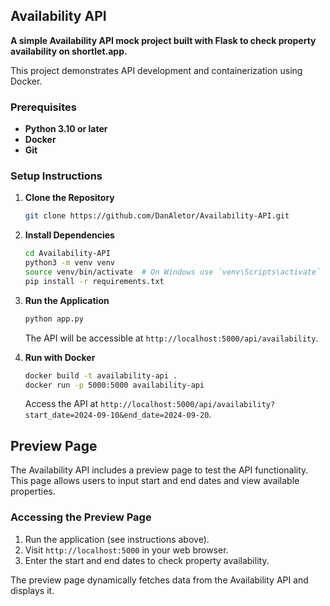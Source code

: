 ## Availability API

**A simple Availability API mock project built with Flask to check property availability on shortlet.app.**

This project demonstrates API development and containerization using Docker.

### Prerequisites

- **Python 3.10 or later**
- **Docker**
- **Git**

### Setup Instructions

1. **Clone the Repository**

   ```bash
   git clone https://github.com/DanAletor/Availability-API.git
   ```

2. **Install Dependencies**

   ```bash
   cd Availability-API
   python3 -m venv venv
   source venv/bin/activate  # On Windows use `venv\Scripts\activate`
   pip install -r requirements.txt
   ```

3. **Run the Application**

   ```bash
   python app.py
   ```

   The API will be accessible at `http://localhost:5000/api/availability`.

4. **Run with Docker**

   ```bash
   docker build -t availability-api .
   docker run -p 5000:5000 availability-api
   ```

   Access the API at `http://localhost:5000/api/availability?start_date=2024-09-10&end_date=2024-09-20`.

## Preview Page

The Availability API includes a preview page to test the API functionality. This page allows users to input start and end dates and view available properties.

### Accessing the Preview Page

1. Run the application (see instructions above).
2. Visit `http://localhost:5000` in your web browser.
3. Enter the start and end dates to check property availability.

The preview page dynamically fetches data from the Availability API and displays it.
